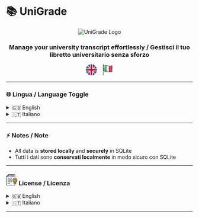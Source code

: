 
# 📚 UniGrade

<div align="center">
  <img src="/docs/unigrade-logo-icon.ico" width="100" alt="UniGrade Logo" />
  <h3>Manage your university transcript effortlessly / Gestisci il tuo libretto universitario senza sforzo</h3>
  <p>
    <!-- Lingua toggle visivo -->
    <a style="text-decoration:none; margin-right:10px;">
      <img src="docs/united-kingdom.png" width="30" />
    </a>
    <a style="text-decoration:none;">
      <img src="docs/italy.png" width="30" />
    </a>
  </p>
</div>

---

### 🌐 Lingua / Language Toggle

<details>
<summary id="english">🇬🇧 English</summary>

### 🚀 Overview

**UniGrade** is a **lightweight and offline desktop app** for university students who want to manage their academic records digitally. With UniGrade you can:

- 📝 Track all exams and grades
- 🎯 Calculate **weighted and arithmetic GPA**
- 📊 Monitor academic performance over time
- 💾 Store all data **locally** using **SQLite**
- 🖼️ Upload and update your personal profile **avatar**

### ✨ Features

- User registration and personal academic profile management
- Add, edit, and remove exams with grades and CFU
- Real-time calculation of **weighted GPA**
- Fully customizable user settings
- Secure offline storage with **SQLite**
- Beautiful charts showing exam progress

### 📸 Screenshots

<div align="center">
<img src="assets/screenshots/dashboard.png" width="500" />
<img src="assets/screenshots/exam_chart.png" width="500" />
</div>

### 🧮 Mathematical Formulas

#### Weighted GPA

\[
\text{Weighted GPA} = \frac{\sum_{i=1}^{n} v_i \cdot c_i}{\sum_{i=1}^{n} c_i}
\]

#### Initial Graduation Grade (without bonuses)

\[
\text{Initial Graduation Grade} = \text{round} \left( \text{Weighted GPA} \times \frac{110}{30} \right)
\]

### 🛠️ Developer Build Instructions

Activate the Python environment:

```sh
.\activate-env.bat
```

Build the program from source:

```sh
pyinstaller --onefile --windowed --icon=assets/unigrade-logo-icon.ico --add-data "assets;assets" app.py --name UniGrade
```

</details>

<details>
<summary id="italiano">🇮🇹 Italiano</summary>

### 🚀 Panoramica

**UniGrade** è un’applicazione desktop **leggera e completamente offline** pensata per studenti universitari che vogliono gestire il proprio libretto digitale. Con UniGrade puoi:

- 📝 Tenere traccia di tutti gli esami e voti
- 🎯 Calcolare **media ponderata e aritmetica**
- 📊 Monitorare le performance accademiche
- 💾 Archiviare tutti i dati **localmente** con **SQLite**
- 🖼️ Caricare e aggiornare l’**avatar** personale

### ✨ Funzionalità

- Registrazione e gestione del profilo accademico
- Aggiunta, modifica e rimozione degli esami con voti e CFU
- Calcolo in tempo reale della **media ponderata**
- Personalizzazione delle impostazioni
- Archiviazione sicura dei dati offline con **SQLite**
- Grafici intuitivi sull’andamento degli esami

### 📸 Screenshot

<div align="center">
<img src="assets/screenshots/dashboard.png" width="500" />
<img src="assets/screenshots/exam_chart.png" width="500" />
</div>

### 🧮 Formule Matematiche

#### Media Ponderata

$$
\text{Media Ponderata} = \frac{\sum_{i=1}^{n} v_i \cdot c_i}{\sum_{i=1}^{n} c_i}
$$

#### Voto di Laurea Iniziale (senza bonus)

$$
\text{Voto di Laurea Iniziale} = \text{round} \left( \text{Media Ponderata} \times \frac{110}{30} \right)
$$

### 🛠️ Istruzioni per sviluppatori

Attiva l’environment Python:

```sh
.\activate-env.bat
```

Builda il programma da sorgente:

```sh
pyinstaller --onefile --windowed --icon=assets/unigrade-logo-icon.ico --add-data "assets;assets" app.py --name UniGrade
```

</details>

---

### ⚡ Notes / Note

- All data is **stored locally** and **securely** in SQLite
- Tutti i dati sono **conservati localmente** in modo sicuro con SQLite

---

### <img src="docs/certificate.png" width="30" /> License / Licenza

<details>
<summary>🇬🇧 English</summary>

This project is licensed under the **AGPLv3 License** – see the [LICENSE](LICENSE) file for details.

</details>

<details>
<summary>🇮🇹 Italiano</summary>

Questo progetto è rilasciato sotto licenza **AGPLv3** – vedi il file [LICENSE](LICENSE) per i dettagli.

</details>

---
